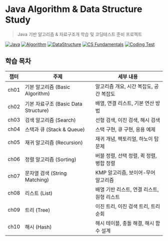 # Java Algorithm & Data Structure Study
> Java 기반 알고리즘 &amp; 자료구조개 학습 및 코딩테스트 준비 프로젝트

[![Java](https://img.shields.io/badge/Language-Java-blue.svg)](https://www.oracle.com/java/)
[![Algorithm](https://img.shields.io/badge/Study-Algorithm-red)](#)
[![DataStructure](https://img.shields.io/badge/Study-DataStructure-green)](#)
[![CS Fundamentals](https://img.shields.io/badge/CS-Fundamentals-important)](#)
[![Coding Test](https://img.shields.io/badge/Preparation-CodingTest-yellow)](#)


## 학습 목차
| 챕터 | 주제                  | 세부 내용                                      |
|------|------------------------------|-----------------------------------------------|
| ch01 | 기본 알고리즘 (Basic Algorithm)         | 알고리즘 개요, 시간 복잡도, 공간 복잡도          |
| ch02 | 기본 자료구조 (Basic Data Structure)    | 배열, 연결 리스트, 기본 연산 방법                |
| ch03 | 검색 알고리즘 (Search)                  | 선형 검색, 이진 검색, 해시 검색                 |
| ch04 | 스택과 큐 (Stack & Queue)              | 스택 구현, 큐 구현, 응용 예제                   |
| ch05 | 재귀 알고리즘 (Recursion)               | 재귀 개념, 팩토리얼, 하노이 탑 문제              |
| ch06 | 정렬 알고리즘 (Sorting)                 | 버블 정렬, 선택 정렬, 퀵 정렬, 병합 정렬         |
| ch07 | 문자열 검색 (String Matching)           | KMP 알고리즘, 보이어-무어 알고리즘              |
| ch08 | 리스트 (List)                         | 배열 기반 리스트, 연결 리스트, 원형 리스트       |
| ch09 | 트리 (Tree)                           | 이진 트리, 이진 검색 트리, 트리 순회             |
| ch10 | 해시 (Hash)                           | 해시 테이블, 충돌 해결, 해시 함수 설계           |

